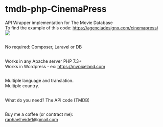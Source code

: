 # tmdb-php-CinemaPress
API Wrapper implementation for The Movie Database <br>
To find the example of this code: https://agenciadesigno.com/cinemapress/ <br>
<img src="https://agenciadesigno.com/cinemapress.jpg">
##
No required: Composer, Laravel or DB
##
Works in any Apache server PHP 7.3+ <br>
Works in Wordpress - ex: https://mypixeland.com 
##
Multiple language and translation. <br>
Multiple country. 
##
What do you need? The API code (TMDB)
##
Buy me a coffee (or contract me): <br>
raphaelheide1@gmail.com
